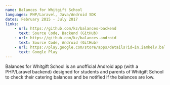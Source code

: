 ```yaml
---
name: Balances for Whitgift School
languages: PHP/Laravel, Java/Android SDK
dates: February 2015 - July 2017
links:
    - url: https://github.com/kz/balances-backend
      text: Source Code, Backend (GitHub)
    - url: https://github.com/kz/balances-android
      text: Source Code, Android (GitHub)
    - url: https://play.google.com/store/apps/details?id=in.iamkelv.balances
      text: Google Play
---
```

Balances for Whitgift School is an unofficial Android app (with a PHP/Laravel backend) designed for students and parents of Whitgift School to check their catering balances and be notified if the balances are low. 